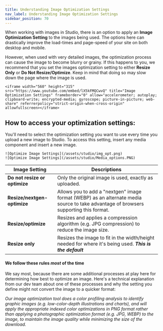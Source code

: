 ```yaml
---
title: Understanding Image Optimization Settings
nav_label: Understanding Image Optimization Settings
sidebar_position: 70
---
```


When working with images in Studio, there is an option to apply an **Image Optimization Setting** to the images being
used. The options here can drastically improve the load-times and page-speed of your site on both desktop and mobile.

However, when used with very detailed images, the optimization process can cause the image to become blurry or grainy.
If this happens to you, we recommend that you set the images optimization setting to either **Resize Only** or **Do Not
Resize/Optimize**. Keep in mind that doing so may slow down the page where the image is used.

    <iframe width="560" height="315" src="https://www.youtube.com/embed/lX5kFMQCwvQ" title="Image Optimization Settings" frameborder="0" allow="accelerometer; autoplay; clipboard-write; encrypted-media; gyroscope; picture-in-picture; web-share" referrerpolicy="strict-origin-when-cross-origin" allowfullscreen></iframe>

## How to access your optimization settings:

You'll need to select the optimization setting you want to use every time you upload a new image to Studio. To access
this setting, insert any media component and insert a new image.

    ![Optimize Image Settings](/assets/studio/img_opt.png)
    ![Optimize Image Settings](/assets/studio/Media_options.PNG)

| Image Setting                 | Descriptions                                                                                                                         |
|-------------------------------|--------------------------------------------------------------------------------------------------------------------------------------|
| **Do not resize or optimize** | Only the original image is used, exactly as uploaded.                                                                                |
| **Resize/nextgen-optimize**   | Allows you to add a "nextgen" image format (WEBP) as an alternate media source to take advantage of browsers supporting this format. |
| **Resize/optimize**           | Resizes and applies a compression algorithm (e.g. JPG compression) to reduce the image size.                                         |
| **Resize only**               | Resizes the image to fit in the width/height needed for where it's being used. ***This is the default***                             |

#### We follow these rules *most* of the time

We say most, because there are some additional processes at play here for determining how best to optimize an image.
Here's a technical explanation from our dev team about one of these processes and why the setting you define might not
convert the image to a quicker format:

*Our image optimization tool does a color profiling analysis to identify graphic images (e.g. low-color-depth
illustrations and charts), and will apply the appropriate indexed color optimizations in PNG format rather than applying
a photographic optimization format (e.g. JPG, WEBP) to the image, to maintain the image quality while minimizing the
size of the download.*


